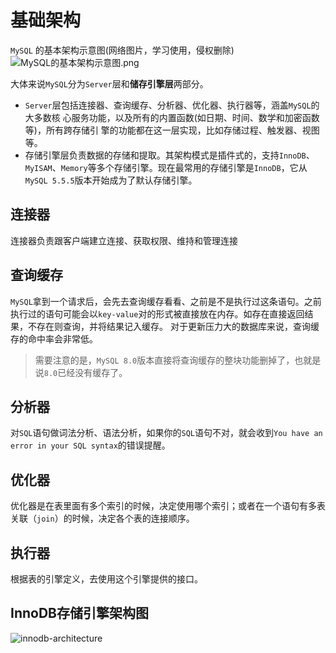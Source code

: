 # 基础架构

`MySQL` 的基本架构示意图(网络图片，学习使用，侵权删除)
![MySQL的基本架构示意图.png](/img/mysql/MySQL的基本架构示意图.png)

大体来说`MySQL`分为`Server`层和**储存引擎层**两部分。
- `Server`层包括连接器、查询缓存、分析器、优化器、执行器等，涵盖`MySQL`的大多数核 心服务功能，以及所有的内置函数(如日期、时间、数学和加密函数等)，所有跨存储引 擎的功能都在这一层实现，比如存储过程、触发器、视图等。
- 存储引擎层负责数据的存储和提取。其架构模式是插件式的，支持`InnoDB`、`MyISAM`、`Memory`等多个存储引擎。现在最常用的存储引擎是`InnoDB`，它从`MySQL 5.5.5`版本开始成为了默认存储引擎。

## 连接器

连接器负责跟客户端建立连接、获取权限、维持和管理连接

## 查询缓存

`MySQL`拿到一个请求后，会先去查询缓存看看、之前是不是执行过这条语句。之前执行过的语句可能会以`key-value`对的形式被直接放在内存。如存在直接返回结果，不存在则查询，并将结果记入缓存。
对于更新压力大的数据库来说，查询缓存的命中率会非常低。

> 需要注意的是，`MySQL 8.0`版本直接将查询缓存的整块功能删掉了，也就是说`8.0`已经没有缓存了。

## 分析器

对`SQL`语句做词法分析、语法分析，如果你的`SQL`语句不对，就会收到`You have an error in your SQL syntax`的错误提醒。

## 优化器

优化器是在表里面有多个索引的时候，决定使用哪个索引；或者在一个语句有多表关联（`join`）的时候，决定各个表的连接顺序。

## 执行器

根据表的引擎定义，去使用这个引擎提供的接口。

## InnoDB存储引擎架构图

![innodb-architecture](/img/mysql/innodb-architecture.png)